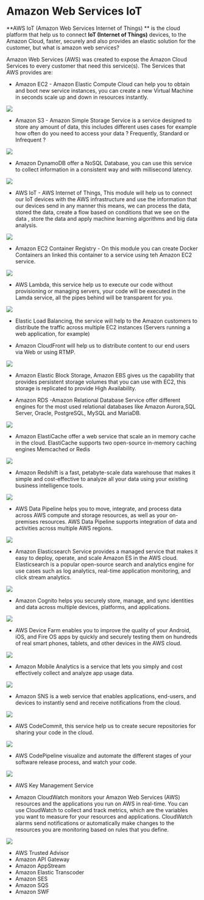 Amazon Web Services IoT
==

**AWS IoT (Amazon Web Services Internet of Things) ** is the cloud platform that help us to connect **IoT (Internet of Things)** devices, to the Amazon Cloud, faster, securely and also provides an elastic solution for the customer, but what is amazon web services?

Amazon Web Services (AWS) was created to expose the Amazon Cloud Services to every customer that need this service(s). The Services that AWS provides are:

* Amazon EC2 - Amazon Elastic Compute Cloud can help you to obtain and boot new service instances, you can create a new Virtual Machine in seconds scale up and down in resources instantly.

![](S3.jpg)

* Amazon S3 - Amazon Simple Storage Service is a service designed to store any amount of data, this includes different uses cases for example how often do you need to access your data ? Frequently, Standard or Infrequent ?
 
![](S31.jpg)

* Amazon DynamoDB offer a NoSQL Database, you can use this service to collect information in a consistent way and with millisecond latency.

 ![](dynamo.jpg)

* AWS IoT - AWS Internet of Things, This module will help us to connect our IoT devices with the AWS infrastructure and use the information that our devices send in any manner this means, we can process the data, stored the data, create a flow based on conditions that we see on the data , store the data and apply machine learning algorithms and big data analysis.

![](AWSIoT.jpg)

* Amazon EC2 Container Registry - On this module you can create Docker Containers an linked this container to a service using teh Amazon EC2 service.

![](AWSContainer.jpg)

* AWS Lambda, this service help us to execute our code without provisioning or managing servers, your code will be executed in the Lamda service, all the pipes behind will be transparent for you.

![](lambda.jpg)

* Elastic Load Balancing, the service will help to the Amazon customers to distribute the traffic across multiple EC2 instances (Servers running a web application, for example)


* Amazon CloudFront will help us to distribute content to our end users via Web or using RTMP.

![](cloudfront.jpg)

* Amazon Elastic Block Storage, Amazon EBS gives us the capability that provides persistent storage volumes that you can use with EC2, this storage is replicated to provide High Availability.

* Amazon RDS -Amazon Relational Database Service offer different engines for the most used relational databases like Amazon Aurora,SQL Server, Oracle, PostgreSQL, MySQL and MariaDB.

![](AWSRDS.jpg)

* Amazon ElastiCache offer a web service that scale an in memory cache in the cloud. ElastiCache supports two open-source in-memory caching engines Memcached or Redis

![](AWSElasticCache.jpg)

* Amazon Redshift is a fast, petabyte-scale data warehouse that makes it simple and cost-effective to analyze all your data using your existing business intelligence tools.

![](79.jpg)


* AWS Data Pipeline helps you to move, integrate, and process data across AWS compute and storage resources, as well as your on-premises resources. AWS Data Pipeline supports integration of data and activities across multiple AWS regions.

![](80.jpg)

* Amazon Elasticsearch Service provides a managed service that makes it easy to deploy, operate, and scale Amazon ES in the AWS cloud. Elasticsearch is a popular open-source search and analytics engine for use cases such as log analytics, real-time application monitoring, and click stream analytics.

![](81.jpg)

* Amazon Cognito helps you securely store, manage, and sync identities and data across multiple devices, platforms, and applications.

![](82.jpg)

* AWS Device Farm enables you to improve the quality of your Android, iOS, and Fire OS apps by quickly and securely testing them on hundreds of real smart phones, tablets, and other devices in the AWS cloud.

![](83.jpg)

* Amazon Mobile Analytics is a service that lets you simply and cost effectively collect and analyze app usage data.

![](84.jpg)

* Amazon SNS is a web service that enables applications, end-users, and devices to instantly send and receive notifications from the cloud.

![](85.jpg)

* AWS CodeCommit, this service help us to create secure repositories for sharing your code in the cloud.

![](86.jpg)

* AWS CodePipeline visualize and automate the different stages of your software release process, and watch your code.

![](87.jpg)

* AWS Key Management Service 



* Amazon CloudWatch monitors your Amazon Web Services (AWS) resources and the applications you run on AWS in real-time. You can use CloudWatch to collect and track metrics, which are the variables you want to measure for your resources and applications. CloudWatch alarms send notifications or automatically make changes to the resources you are monitoring based on rules that you define.

![](88.jpg)

* AWS Trusted Advisor
* Amazon API Gateway
* Amazon AppStream
* Amazon Elastic Transcoder
* Amazon SES
* Amazon SQS
* Amazon SWF